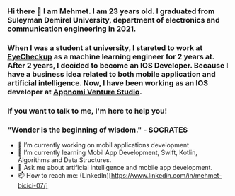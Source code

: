 ### Hi there 👋 I am Mehmet. I am 23 years old. I graduated from Suleyman Demirel University, department of electronics and communication engineering in 2021. 

### When I was a student at university, I stareted to work at [EyeCheckup](https://www.eye-checkup.com/en/) as a machine learning engineer for 2 years at. After 2 years, I decided to become an IOS Developer. Because I have a business idea related to both mobile application and artificial intelligence. Now, I have been working as an IOS developer at [Appnomi Venture Studio](https://appnomi.com).

### If you want to talk to me, I'm here to help you!

### "Wonder is the beginning of wisdom." - SOCRATES

- 🔭 I’m currently working on mobil applications development
- 🌱 I’m currently learning Mobil App Development, Swift, Kotlin, Algorithms and Data Structures. 
- 💬 Ask me about artificial intelligence and mobile app development.
- 📫 How to reach me: (LinkedIn)[https://www.linkedin.com/in/mehmet-bicici-07/]
